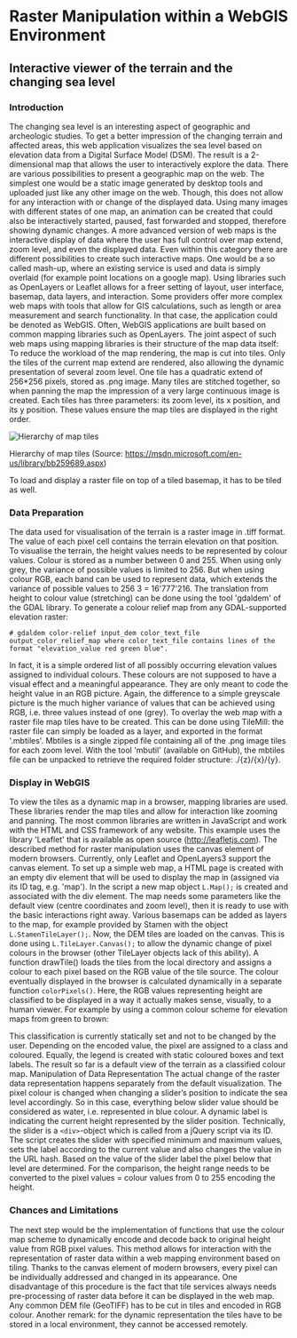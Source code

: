 # Raster Manipulation within a WebGIS Environment

## Interactive viewer of the terrain and the changing sea level

### Introduction

The changing sea level is an interesting aspect of geographic and archeologic studies.
To get a better impression of the changing terrain and affected areas, this web application visualizes the sea level based on elevation data from a Digital Surface Model (DSM).
The result is a 2-dimensional map that allows the user to interactively explore the data.
There are various possibilities to present a geographic map on the web.
The simplest one would be a static image generated by desktop tools and uploaded just like any other image on the web.
Though, this does not allow for any interaction with or change of the displayed data.
Using many images with different states of one map, an animation can be created that could also be interactively started, paused, fast forwarded and stopped, therefore showing dynamic changes.
A more advanced version of web maps is the interactive display of data where the user has full control over map extend, zoom level, and even the displayed data.
Even within this category there are different possibilities to create such interactive maps.
One would be a so called mash-up, where an existing service is used and data is simply overlaid (for example point locations on a google map).
Using libraries such as OpenLayers or Leaflet allows for a freer setting of layout, user interface, basemap, data layers, and interaction.
Some providers offer more complex web maps with tools that allow for GIS calculations, such as length or area measurement and search functionality.
In that case, the application could be denoted as WebGIS.
Often, WebGIS applications are built based on common mapping libraries such as OpenLayers.
The joint aspect of such web maps using mapping libraries is their structure of the map data itself: To reduce the workload of the map rendering, the map is cut into tiles.
Only the tiles of the current map extend are rendered, also allowing the dynamic presentation of several zoom level.
One tile has a quadratic extend of 256*256 pixels, stored as .png image.
Many tiles are stitched together, so when panning the map the impression of a very large continuous image is created.
Each tiles has three parameters: its zoom level, its x position, and its y position.
These values ensure the map tiles are displayed in the right order.

![Hierarchy of map tiles](https://i-msdn.sec.s-msft.com/dynimg/IC96238.jpg)

Hierarchy of map tiles (Source: https://msdn.microsoft.com/en-us/library/bb259689.aspx)

To load and display a raster file on top of a tiled basemap, it has to be tiled as well.

### Data Preparation

The data used for visualisation of the terrain is a raster image in .tiff format.
The value of each pixel cell contains the terrain elevation on that position.
To visualise the terrain, the height values needs to be represented by colour values.
Colour is stored as a number between 0 and 255.
When using only grey, the variance of possible values is limited to 256.
But when using colour RGB, each band can be used to represent data, which extends the variance of possible values to 256 3 = 16'777'216.
The translation from height to colour value (stretching) can be done using the tool 'gdaldem' of the GDAL library.
To generate a colour relief map from any GDAL-supported elevation raster:

`# gdaldem color-relief input_dem color_text_file output_color_relief_map
where color_text_file contains lines of the format "elevation_value red green blue".`

In fact, it is a simple ordered list of all possibly occurring elevation values assigned to individual colours.
These colours are not supposed to have a visual effect and a meaningful appearance.
They are only meant to code the height value in an RGB picture.
Again, the difference to a simple greyscale picture is the much higher variance of values that can be achieved using RGB, i.e.
three values instead of one (grey).
To overlay the web map with a raster file map tiles have to be created.
This can be done using TileMill: the raster file can simply be loaded as a layer, and exported in the format '.mbtiles'.
Mbtiles is a single zipped file containing all of the .png image tiles for each zoom level.
With the tool 'mbutil' (available on GitHub), the mbtiles file can be unpacked to retrieve the required folder structure: ./{z}/{x}/{y}.

### Display in WebGIS

To view the tiles as a dynamic map in a browser, mapping libraries are used.
These libraries render the map tiles and allow for interaction like zooming and panning.
The most common libraries are written in JavaScript and work with the HTML and CSS framework of any website.
This example uses the library 'Leaflet' that is available as open source (http://leafletjs.com).
The described method for raster manipulation uses the canvas element of modern browsers.
Currently, only Leaflet and OpenLayers3 support the canvas element.
To set up a simple web map, a HTML page is created with an empty div element that will be used to display the map in (assigned via its ID tag, e.g.
'map').
In the script a new map object `L.Map();` is created and associated with the div element.
The map needs some parameters like the default view (centre coordinates and zoom level), then it is ready to use with the basic interactions right away.
Various basemaps can be added as layers to the map, for example provided by Stamen with the object `L.StamenTileLayer();`.
Now, the DEM tiles are loaded on the canvas.
This is done using `L.TileLayer.Canvas();` to allow the dynamic change of pixel colours in the browser (other TileLayer objects lack of this ability).
A function drawTile() loads the tiles from the local directory and assigns a colour to each pixel based on the RGB value of the tile source.
The colour eventually displayed in the browser is calculated dynamically in a separate function `colorPixels()`.
Here, the RGB values representing height are classified to be displayed in a way it actually makes sense, visually, to a human viewer.
For example by using a common colour scheme for elevation maps from green to brown:


This classification is currently statically set and not to be changed by the user.
Depending on the encoded value, the pixel are assigned to a class and coloured.
Equally, the legend is created with static coloured boxes and text labels.
The result so far is a default view of the terrain as a classified colour map.
Manipulation of Data Representation
The actual change of the raster data representation happens separately from the default visualization.
The pixel colour is changed when changing a slider’s position to indicate the sea level accordingly.
So in this case, everything below slider value should be considered as water, i.e.
represented in blue colour.
A dynamic label is indicating the current height represented by the slider position.
Technically, the slider is a `<div>`-object which is called from a jQuery script via its ID.
The script creates the slider with specified minimum and maximum values, sets the label according to the current value and also changes the value in the URL hash.
Based on the value of the slider label the pixel below that level are determined.
For the comparison, the height range needs to be converted to the pixel values = colour values from 0 to 255 encoding the height.

### Chances and Limitations

The next step would be the implementation of functions that use the colour map scheme to dynamically encode and decode back to original height value from RGB pixel values.
This method allows for interaction with the representation of raster data within a web mapping environment based on tiling.
Thanks to the canvas element of modern browsers, every pixel can be individually addressed and changed in its appearance.
One disadvantage of this procedure is the fact that tile services always needs pre-processing of raster data before it can be displayed in the web map.
Any common DEM file (GeoTIFF) has to be cut in tiles and encoded in RGB colour.
Another remark: for the dynamic representation the tiles have to be stored in a local environment, they cannot be accessed remotely.